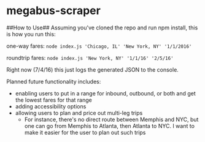 # megabus-scraper
##How to Use##
Assuming you've cloned the repo and run npm install, this is how you run this:

one-way fares: `node index.js 'Chicago, IL' 'New York, NY' '1/1/2016'`

roundtrip fares: `node index.js 'New York, NY' '1/1/16' '2/5/16'`

Right now (7/4/16) this just logs the generated JSON to the console. 

Planned future functionality includes:
- enabling users to put in a range for inbound, outbound, or both and get the lowest fares for that range
- adding accessibility options
- allowing users to plan and price out multi-leg trips 
  - For instance, there's no direct route between Memphis and NYC, but one can go from Memphis to Atlanta, then Atlanta to NYC. I want to make it easier for the user to plan out such trips
